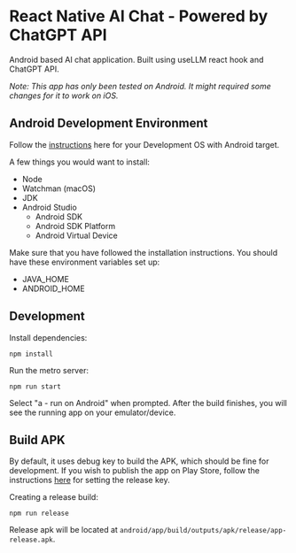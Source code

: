 # React Native AI Chat - Powered by ChatGPT API

Android based AI chat application. Built using useLLM react hook and ChatGPT API.

_Note: This app has only been tested on Android. It might required some changes for it to work on iOS._

## Android Development Environment

Follow the [instructions](https://reactnative.dev/docs/environment-setup?os=macos&platform=android) here for your Development OS with Android target.

A few things you would want to install:

- Node
- Watchman (macOS)
- JDK
- Android Studio
  - Android SDK
  - Android SDK Platform
  - Android Virtual Device

Make sure that you have followed the installation instructions. You should have these environment variables set up:

- JAVA_HOME
- ANDROID_HOME

## Development

Install dependencies:

```
npm install
```

Run the metro server:

```
npm run start
```

Select "a - run on Android" when prompted. After the build finishes, you will see the running app on your emulator/device.

## Build APK

By default, it uses debug key to build the APK, which should be fine for development. If you wish to publish the app on Play Store, follow the instructions [here](https://reactnative.dev/docs/signed-apk-android) for setting the release key.

Creating a release build:

```
npm run release
```

Release apk will be located at `android/app/build/outputs/apk/release/app-release.apk`.
